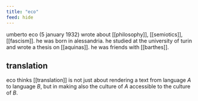 ```yaml
---
title: "eco"
feed: hide
---
```


umberto eco (5 january 1932) wrote about [[philosophy]], [[semiotics]], [[fascism]]. he was born in alessandria. he studied at the university of turin and wrote a thesis on [[aquinas]]. he was friends with [[barthes]]. 

## translation

eco thinks [[translation]] is not just about rendering a text from language _A_ to language _B_, but in making also the culture of _A_ accessible to the culture of _B_.